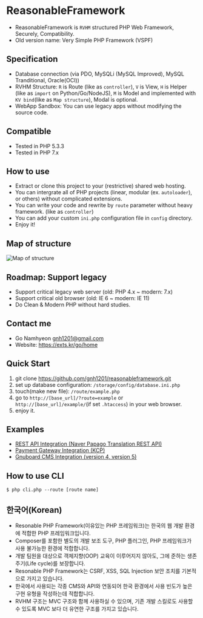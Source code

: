 # ReasonableFramework
- ReasonableFramework is `RVHM` structured PHP Web Framework, Securely, Compatibility.
- Old version name: Very Simple PHP Framework (VSPF)
 
## Specification
- Database connection (via PDO, MySQLi (MySQL Improved), MySQL Tranditional, Oracle(OCI))
- RVHM Structure: `R` is Route (like as `controller`), `V` is View, `H` is Helper (like as `import` on Python/Go/NodeJS), `M` is Model and implemented with `KV bind`(like as `Map structure`), Modal is optional.
- WebApp Sandbox: You can use legacy apps without modifying the source code.

## Compatible
- Tested in PHP 5.3.3
- Tested in PHP 7.x

## How to use
- Extract or clone this project to your (restrictive) shared web hosting.
- You can intergrate all of PHP projects (linear, modular (ex. `autoloader`), or others) without complicated extensions.
- You can write your code and rewrite by `route` parameter without heavy framework. (like as `controller`)
- You can add your custom `ini.php` configuration file in `config` directory.
- Enjoy it!

## Map of structure
![Map of structure](https://github.com/gnh1201/reasonableframework/raw/master/assets/img/reasonableframework.jpg)

## Roadmap: Support legacy
- Support critical legacy web server (old: PHP 4.x ~ modern: 7.x)
- Support critical old browser (old: IE 6 ~ modern: IE 11)
- Do Clean & Modern PHP without hard studies.

## Contact me
- Go Namhyeon <gnh1201@gmail.com>
- Website: https://exts.kr/go/home

## Quick Start
1. git clone https://github.com/gnh1201/reasonableframework.git
2. set up database configuration: `/storage/config/database.ini.php`
3. touch(make new file): `/route/example.php`
4. go to `http://[base_url]/?route=example` or `http://[base_url]/example/`(if set `.htaccess`) in your web browser.
5. enjoy it.

## Examples
- [REST API Integration (Naver Papago Translation REST API)](https://gist.github.com/gnh1201/081484e6f5e10bd3be819093ba5f49c8)
- [Payment Gateway Integration (KCP)](https://github.com/gnh1201/reasonableframework/blob/master/route/orderpay.pgkcp.php)
- [Gnuboard CMS Integration (version 4, version 5)](https://github.com/gnh1201/reasonableframework/blob/master/route/api.gnuboard.php)

## How to use CLI
```
$ php cli.php --route [route name]
```

## 한국어(Korean)
- Resonable PHP Framework(이유있는 PHP 프레임워크)는 한국의 웹 개발 환경에 적합한 PHP 프레임워크입니다.
- Composer를 포함한 별도의 개발 보조 도구, PHP 플러그인, PHP 프레임워크가 사용 불가능한 환경에 적합합니다.
- 개발 팀원을 대상으로 객체지향(OOP) 교육이 이루어지지 않아도, 그에 준하는 생존주기(Life cycle)를 보장합니다.
- Resonable PHP Framework는 CSRF, XSS, SQL Injection 보안 조치를 기본적으로 가지고 있습니다.
- 한국에서 사용되는 각종 CMS와 API와 연동되어 한국 환경에서 사용 빈도가 높은 구현 유형을 작성하는데 적합합니다.
- RVHM 구조는 MVC 구조와 함께 사용하실 수 있으며, 기존 개발 스킬로도 사용할 수 있도록 MVC 보다 더 유연한 구조를 가지고 있습니다.
